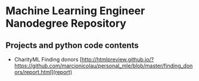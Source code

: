 # Machine Learning Engineer Nanodegree Repository

## Projects and python code contents

- CharityML Finding donors [http://htmlpreview.github.io/?https://github.com/marcionicolau/personal_mle/blob/master/finding_donors/report.html](report)
